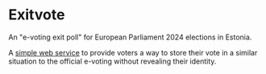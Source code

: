 # Exitvote

An "e-voting exit poll" for European Parliament 2024 elections in Estonia.

A [simple web service](https://github.com/infoaed/pseudovote) to provide voters a way to store their vote in a similar situation to the official e-voting without revealing their identity.